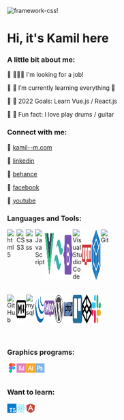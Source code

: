 ![framework-css!](https://www.kamil--m.com/gh/framework-css.png "framework-css")

# Hi, it's Kamil here

### A little bit about me:

🔸 👨🏻‍💻 I'm looking for a job!

🔹 🌱 I’m currently learning everything 🤯

🔸 🥅 2022 Goals: Learn Vue.js / React.js

🔹 🥁 Fun fact: I love play drums / guitar

### Connect with me:

🔸 [kamil--m.com](https://www.kamil--m.com/)

🔹 [linkedin](https://www.linkedin.com/in/kamil-malinowski-4034601b5/)

🔸 [behance](https://www.behance.net/kamilmalinowski)

🔹 [facebook](https://www.facebook.com/kams.malinowski)

🔸 [youtube](https://www.youtube.com/user/KamilAsomia)

### Languages and Tools:

<div style="display: flex;">
    <img align="left" alt="html5"                  width="22px" src="https://cdn.jsdelivr.net/gh/devicons/devicon/icons/html5/html5-original.svg" />
    <img align="left" alt="CSS3"                   width="22px" src="https://cdn.jsdelivr.net/gh/devicons/devicon/icons/css3/css3-original.svg"  />
    <img align="left" alt="sass"                   width="22px" src="https://cdn.jsdelivr.net/gh/devicons/devicon/icons/sass/sass-original.svg" />
    <img align="left" alt="JavaScript"             width="22px" src="https://cdn.jsdelivr.net/gh/devicons/devicon/icons/javascript/javascript-original.svg"  />
    <img align="left" alt="vuejs"                  width="22px" src="https://github.com/devicons/devicon/blob/master/icons/vuejs/vuejs-original.svg" />
    <img align="left" alt="tailwindcss"            width="22px" src="https://github.com/devicons/devicon/blob/master/icons/tailwindcss/tailwindcss-plain.svg" />
    <img align="left" alt="bootstrap"              width="22px" src="https://github.com/devicons/devicon/blob/master/icons/bootstrap/bootstrap-plain.svg" />
    <img align="left" alt="Visual Studio Code"     width="22px" src="https://cdn.jsdelivr.net/gh/devicons/devicon/icons/vscode/vscode-original.svg"/>
    <img align="left" alt="npm"                    width="22px" src="https://github.com/devicons/devicon/blob/master/icons/npm/npm-original-wordmark.svg" />
    <img align="left" alt="webpack"                width="22px" src="https://github.com/devicons/devicon/blob/master/icons/webpack/webpack-plain.svg" />
    <img align="left" alt="Git"                    width="22px" src="https://cdn.jsdelivr.net/gh/devicons/devicon/icons/git/git-original.svg"  />
</div>

<br>
<br>

<div style="display: flex;">
    <img align="left" alt="GitHub"                 width="22px" src="https://user-images.githubusercontent.com/3369400/139448065-39a229ba-4b06-434b-bc67-616e2ed80c8f.png" />
    <img align="left" alt="markdown"               width="22px" src="https://github.com/devicons/devicon/blob/master/icons/markdown/markdown-original.svg" />
    <img align="left" alt="mysql"                  width="22px" src="https://cdn.jsdelivr.net/gh/devicons/devicon/icons/mysql/mysql-original.svg" />
    <img align="left" alt="jquery"                 width="22px" src="https://github.com/devicons/devicon/blob/master/icons/jquery/jquery-plain.svg" />
    <img align="left" alt="woocommerce"            width="22px" src="https://github.com/devicons/devicon/blob/master/icons/woocommerce/woocommerce-plain.svg" />
    <img align="left" alt="wordpress"              width="22px" src="https://github.com/devicons/devicon/blob/master/icons/wordpress/wordpress-plain.svg" />
    <img align="left" alt="php"                    width="22px" src="https://github.com/devicons/devicon/blob/master/icons/php/php-original.svg" />
    <img align="left" alt="trello"                 width="22px" src="https://github.com/devicons/devicon/blob/master/icons/trello/trello-plain.svg" />
    <img align="left" alt="codepen"                width="22px" src="https://github.com/devicons/devicon/blob/master/icons/codepen/codepen-plain.svg" />
    <img align="left" alt="slack"                  width="22px" src="https://github.com/devicons/devicon/blob/master/icons/slack/slack-original.svg" />
</div>

<br>
<br>

### Graphics programs:

<img align="left" alt="figma"                  width="22px" src="https://github.com/devicons/devicon/blob/master/icons/figma/figma-original.svg" />
<img align="left" alt="xd"                     width="22px" src="https://github.com/devicons/devicon/blob/master/icons/xd/xd-plain.svg" />
<img align="left" alt="illustrator"            width="22px" src="https://github.com/devicons/devicon/blob/master/icons/illustrator/illustrator-plain.svg" />
<img align="left" alt="photoshop"              width="22px" src="https://github.com/devicons/devicon/blob/master/icons/photoshop/photoshop-plain.svg" />

<br>
<br>

### Want to learn:

<img align="left" alt="typescript"             width="22px" src="https://github.com/devicons/devicon/blob/master/icons/typescript/typescript-plain.svg" />
<img align="left" alt="react"                  width="22px" src="https://github.com/devicons/devicon/blob/master/icons/react/react-original.svg" />
<img align="left" alt="angularjs"              width="22px" src="https://github.com/devicons/devicon/blob/master/icons/angularjs/angularjs-plain.svg" />
